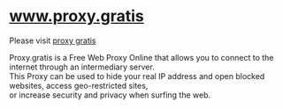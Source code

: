 # www.proxy.gratis

Please visit <a href="https://proxy.gratis"> proxy gratis </a>

Proxy.gratis is a Free Web Proxy Online that allows you to connect to the internet through an intermediary server. </br>
This Proxy can be used to hide your real IP address and open blocked websites, access geo-restricted sites, </br>
or increase security and privacy when surfing the web.
